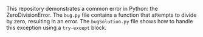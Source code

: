 This repository demonstrates a common error in Python: the ZeroDivisionError.  The `bug.py` file contains a function that attempts to divide by zero, resulting in an error. The `bugSolution.py` file shows how to handle this exception using a `try-except` block.